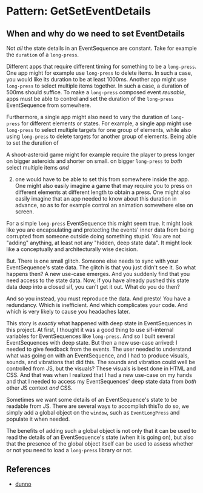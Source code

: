 # Pattern: GetSetEventDetails

## When and why do we need to set EventDetails

Not *all* the state details in an EventSequence are constant. Take for example the `duration` of a `long-press`.

Different apps that require different timing for something to be a `long-press`. One app might for example use `long-press` to delete items. In such a case, you would like its duration to be at least 1000ms. Another app might use `long-press` to select multiple items together. In such a case, a duration of 500ms should suffice. To make a `long-press` composed event *reusable*, apps must be able to control and set the duration of the `long-press` EventSequence from somewhere.

Furthermore, a single app might also need to vary the duration of `long-press` for different elements or states. For example, a single app might use `long-press` to select multiple targets for one group of elements, while also using `long-press` to delete targets for another group of elements. Being able to set the duration of 


A shoot-asteroid game might for example require the player to press longer on bigger asteroids and shorter on small. on bigger `long-press` to *both* select multiple items *and* 

 2. one would have to be able to set this from somewhere inside the app. One might also easily imagine a game that may require you to press on different elements at different length to obtain a press. One might also easily imagine that an app needed to know about this duration in advance, so as to for example control an animation somewhere else on screen.


For a simple `long-press` EventSequence this might seem true. It might look like you are encapsulating and protecting the events' inner data from being corrupted from someone outside doing something stupid. You are not "adding" anything, at least not any "hidden, deep state data". It might look like a conceptually and architecturally wise decision. 

But. There is one small glitch. Someone else needs to sync with your EventSequence's state data. The glitch is that you just didn't see it. So what happens then? A new use-case emerges. And you suddenly find that you need access to the state data. Now, if you have already pushed this state data deep into a closed sif, you can't get it out. What do you do then?

And so you instead, you must reproduce the data. And presto! You have a redundancy. Which is inefficient. And which complicates your code. And which is very likely to cause you headaches later.
   
This story is *exactly* what happened with deep state in EventSequences in this project. At first, I thought it was a good thing to use sif-internal variables for EventSequences like `long-press`. And so I built several EventSequences with deep state. But then a new use-case arrived: I needed to give feedback from the events. The user needed to understand what was going on with an EventSequence, and I had to produce visuals, sounds, and vibrations that did this. The sounds and vibration could well be controlled from JS, but the visuals? These visuals is best done in HTML and CSS. And that was when I realized that I had a new use-case on my hands and that I needed to access my EventSequences' deep state data from *both* other JS context *and* CSS. 



Sometimes we want some details of an EventSequence's state to be readable from JS. There are several ways to accomplish thisTo do so, we simply add a global object on the `window`, such as `EventLongPress` and populate it when needed.

The benefits of adding such a global object is not only that it can be used to read the details of an EventSequence's state (when it is going on), but also that the presence of the global object itself can be used to assess whether or not you need to load a `long-press` library or not.

## References

 * [dunno]()